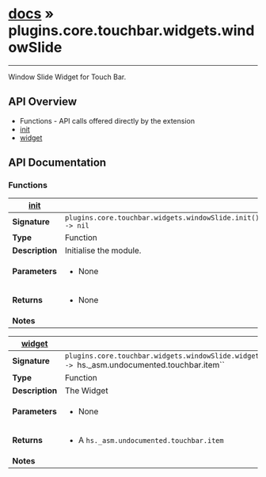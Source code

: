 # [docs](index.md) » plugins.core.touchbar.widgets.windowSlide
---

Window Slide Widget for Touch Bar.

## API Overview
* Functions - API calls offered directly by the extension
 * [init](#init)
 * [widget](#widget)

## API Documentation

### Functions

| [init](#init)         |                                                                                     |
| --------------------------------------------|-------------------------------------------------------------------------------------|
| **Signature**                               | `plugins.core.touchbar.widgets.windowSlide.init() -> nil`                                                                    |
| **Type**                                    | Function                                                                     |
| **Description**                             | Initialise the module.                                                                     |
| **Parameters**                              | <ul><li>None</li></ul> |
| **Returns**                                 | <ul><li>None</li></ul>          |
| **Notes**                                   | <ul></ul>                |

| [widget](#widget)         |                                                                                     |
| --------------------------------------------|-------------------------------------------------------------------------------------|
| **Signature**                               | `plugins.core.touchbar.widgets.windowSlide.widget() -> `hs._asm.undocumented.touchbar.item``                                                                    |
| **Type**                                    | Function                                                                     |
| **Description**                             | The Widget                                                                     |
| **Parameters**                              | <ul><li>None</li></ul> |
| **Returns**                                 | <ul><li>A `hs._asm.undocumented.touchbar.item`</li></ul>          |
| **Notes**                                   | <ul></ul>                |

